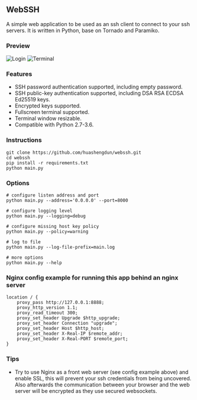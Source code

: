 ## WebSSH
A simple web application to be used as an ssh client to connect to your ssh servers. It is written in Python, base on Tornado and Paramiko.

### Preview
![Login](https://github.com/huashengdun/webssh/raw/master/preview/login.png)
![Terminal](https://github.com/huashengdun/webssh/raw/master/preview/terminal.png)

### Features
* SSH password authentication supported, including empty password.
* SSH public-key authentication supported, including DSA RSA ECDSA Ed25519 keys.
* Encrypted keys supported.
* Fullscreen terminal supported.
* Terminal window resizable.
* Compatible with Python 2.7-3.6.

### Instructions
```
git clone https://github.com/huashengdun/webssh.git
cd webssh
pip install -r requirements.txt
python main.py
```

### Options
```
# configure listen address and port
python main.py --address='0.0.0.0' --port=8000

# configure logging level
python main.py --logging=debug

# configure missing host key policy
python main.py --policy=warning

# log to file
python main.py --log-file-prefix=main.log

# more options
python main.py --help
```````

### Nginx config example for running this app behind an nginx server
```
location / { 
    proxy_pass http://127.0.0.1:8888;
    proxy_http_version 1.1;
    proxy_read_timeout 300;
    proxy_set_header Upgrade $http_upgrade;
    proxy_set_header Connection "upgrade";
    proxy_set_header Host $http_host;
    proxy_set_header X-Real-IP $remote_addr;
    proxy_set_header X-Real-PORT $remote_port;
} 
```

### Tips
* Try to use Nginx as a front web server (see config example above) and enable SSL, this will prevent your ssh credentials from being uncovered. Also afterwards the communication between your browser and the web server will be encrypted as they use secured websockets.
